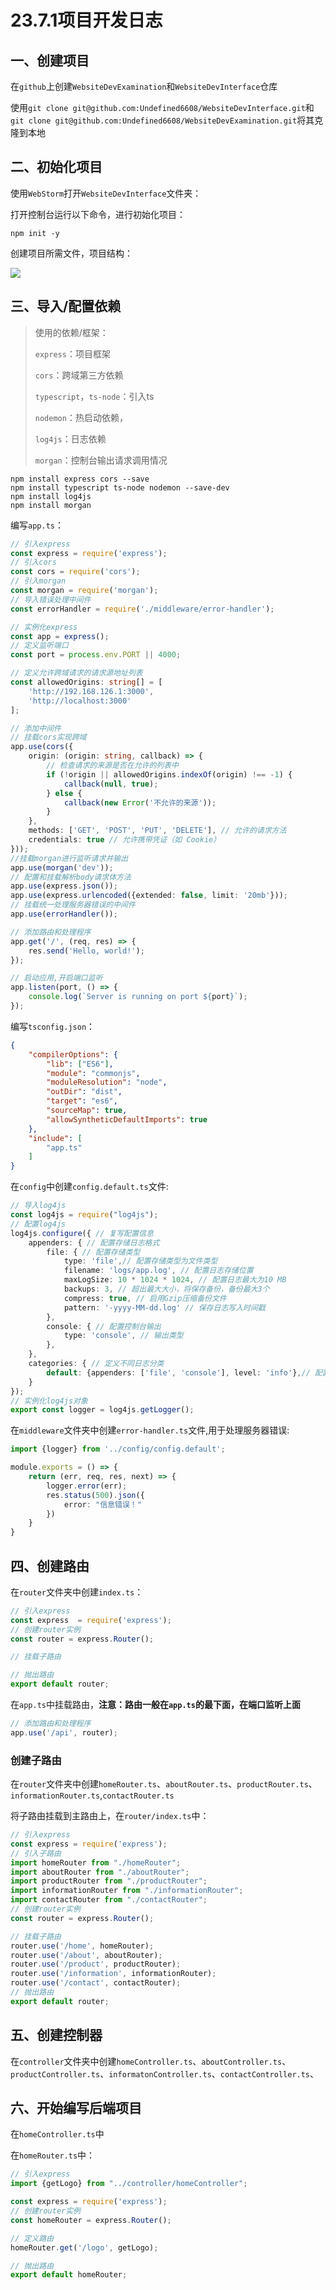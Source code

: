# 23.7.1项目开发日志

## 一、创建项目

在`github`上创建`WebsiteDevExamination`和`WebsiteDevInterface`仓库

使用`git clone git@github.com:Undefined6608/WebsiteDevInterface.git`和`git clone git@github.com:Undefined6608/WebsiteDevExamination.git`将其克隆到本地

## 二、初始化项目

使用`WebStorm`打开`WebsiteDevInterface`文件夹：

打开控制台运行以下命令，进行初始化项目：

```shell
npm init -y
```

创建项目所需文件，项目结构：

![](http://39.101.72.168:81/image/examination/log/Snipaste_2023-07-01_10-44-13.png)

## 三、导入/配置依赖

> 使用的依赖/框架：
>
> `express`：项目框架
>
> `cors`：跨域第三方依赖
>
> `typescript`，`ts-node`：引入ts
>
> `nodemon`：热启动依赖，
>
> `log4js`：日志依赖
>
> `morgan`：控制台输出请求调用情况

```shell
npm install express cors --save
npm install typescript ts-node nodemon --save-dev
npm install log4js
npm install morgan
```

编写`app.ts`：

```ts
// 引入express
const express = require('express');
// 引入cors
const cors = require('cors');
// 引入morgan
const morgan = require('morgan');
// 导入错误处理中间件
const errorHandler = require('./middleware/error-handler');

// 实例化express
const app = express();
// 定义监听端口
const port = process.env.PORT || 4000;

// 定义允许跨域请求的请求源地址列表
const allowedOrigins: string[] = [
    'http://192.168.126.1:3000',
    'http://localhost:3000'
];

// 添加中间件
// 挂载cors实现跨域
app.use(cors({
    origin: (origin: string, callback) => {
        // 检查请求的来源是否在允许的列表中
        if (!origin || allowedOrigins.indexOf(origin) !== -1) {
            callback(null, true);
        } else {
            callback(new Error('不允许的来源'));
        }
    },
    methods: ['GET', 'POST', 'PUT', 'DELETE'], // 允许的请求方法
    credentials: true // 允许携带凭证（如 Cookie）
}));
//挂载morgan进行监听请求并输出
app.use(morgan('dev'));
// 配置和挂载解析body请求体方法
app.use(express.json());
app.use(express.urlencoded({extended: false, limit: '20mb'}));
// 挂载统一处理服务器错误的中间件
app.use(errorHandler());

// 添加路由和处理程序
app.get('/', (req, res) => {
    res.send('Hello, world!');
});

// 启动应用,开启端口监听
app.listen(port, () => {
    console.log(`Server is running on port ${port}`);
});
```

编写`tsconfig.json`：

```json
{
    "compilerOptions": {
        "lib": ["ES6"],
        "module": "commonjs",
        "moduleResolution": "node",
        "outDir": "dist",
        "target": "es6",
        "sourceMap": true,
        "allowSyntheticDefaultImports": true
    },
    "include": [
        "app.ts"
    ]
}
```

在`config`中创建`config.default.ts`文件:

```ts
// 导入log4js
const log4js = require("log4js");
// 配置log4js
log4js.configure({ // 复写配置信息
    appenders: { // 配置存储日志格式
        file: { // 配置存储类型
            type: 'file',// 配置存储类型为文件类型
            filename: 'logs/app.log', // 配置日志存储位置
            maxLogSize: 10 * 1024 * 1024, // 配置日志最大为10 MB
            backups: 3, // 超出最大大小，将保存备份，备份最大3个
            compress: true, // 启用Gzip压缩备份文件
            pattern: '-yyyy-MM-dd.log' // 保存日志写入时间戳
        },
        console: { // 配置控制台输出
            type: 'console', // 输出类型
        },
    },
    categories: { // 定义不同日志分类
        default: {appenders: ['file', 'console'], level: 'info'},// 配置默认分类
    }
});
// 实例化log4js对象
export const logger = log4js.getLogger();
```

在`middleware`文件夹中创建`error-handler.ts`文件,用于处理服务器错误:

```ts
import {logger} from '../config/config.default';

module.exports = () => {
    return (err, req, res, next) => {
        logger.error(err);
        res.status(500).json({
            error: "信息错误！"
        })
    }
}
```

## 四、创建路由

在`router`文件夹中创建`index.ts`：

```ts
// 引入express
const express  = require('express');
// 创建router实例
const router = express.Router();

// 挂载子路由

// 抛出路由
export default router;
```

在`app.ts`中挂载路由，**注意：路由一般在`app.ts`的最下面，在端口监听上面**

```ts
// 添加路由和处理程序
app.use('/api', router);
```

### 创建子路由

在`router`文件夹中创建`homeRouter.ts`、`aboutRouter.ts`、`productRouter.ts`、`informationRouter.ts`,`contactRouter.ts`

将子路由挂载到主路由上，在`router/index.ts`中：

```ts
// 引入express
const express = require('express');
// 引入子路由
import homeRouter from "./homeRouter";
import aboutRouter from "./aboutRouter";
import productRouter from "./productRouter";
import informationRouter from "./informationRouter";
import contactRouter from "./contactRouter";
// 创建router实例
const router = express.Router();

// 挂载子路由
router.use('/home', homeRouter);
router.use('/about', aboutRouter);
router.use('/product', productRouter);
router.use('/information', informationRouter);
router.use('/contact', contactRouter);
// 抛出路由
export default router;
```

## 五、创建控制器

在`controller`文件夹中创建`homeController.ts`、`aboutController.ts`、`productController.ts`、`informatonController.ts`、`contactController.ts`、

## 六、开始编写后端项目

在`homeController.ts`中

在`homeRouter.ts`中：

```ts
// 引入express
import {getLogo} from "../controller/homeController";

const express = require('express');
// 创建router实例
const homeRouter = express.Router();

// 定义路由
homeRouter.get('/logo', getLogo);

// 抛出路由
export default homeRouter;
```











